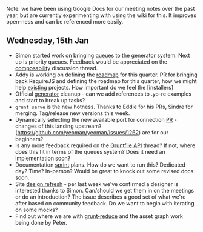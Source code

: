 Note: we have been using Google Docs for our meeting notes over the past year, but are currently experimenting with using the wiki for this. It improves open-ness and can be referenced more easily.

## Wednesday, 15th Jan

* Simon started work on bringing [queues](https://github.com/yeoman/generator/pull/468) to the generator system. Next up is priority queues. Feedback would be appreciated on the [composability](https://github.com/yeoman/generator/issues/433) discussion thread. 
* Addy is working on defining the [roadmap](https://github.com/yeoman/yeoman/issues/1264) for this quarter. PR for bringing back RequireJS and defining the roadmap for this quarter, how we might help [existing](https://github.com/yeoman/yeoman/issues/1265) projects. How important do we feel the [installers]
* Official [generator](https://github.com/yeoman/yeoman/issues/1263) cleanup - can we add references to .yo-rc examples and start to break up tasks?
* `grunt serve` is the new hotness. Thanks to Eddie for his PRs, Sindre for merging. Tag/release new versions this week.
* Dynamically selecting the new available port for connection [PR](https://github.com/eddiemonge/grunt-contrib-connect/commit/7bd5022e4b5f53919f0fc94e0501548dd3ef666b) - changes of this landing upstream?
(https://github.com/yeoman/yeoman/issues/1262) are for our beginners?
* Is any more feedback required on the [Gruntfile API](https://github.com/yeoman/generator/issues/432) thread? If not, where does this fit in terms of the queues system? Does it need an implementation soon?
* Documentation [sprint](https://github.com/yeoman/yeoman/issues/1259) plans. How do we want to run this? Dedicated day? Time? In-person? Would be great to knock out some revised docs soon.
* Site [design refresh](https://github.com/yeoman/yeoman.io/issues/113) - per last week we've confirmed a designer is interested thanks to Simon. Can/should we get them in on the meetings or do an introduction? The issue describes a good set of what we're after based on community feedback. Do we want to begin with iterating on some mocks?
* Find out where we are with [grunt-reduce](https://github.com/yeoman/yeoman/issues/1234) and the asset graph work being done by Peter.